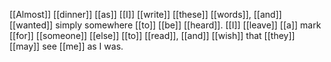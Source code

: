 [[Almost]] [[dinner]] [[as]] [[I]] [[write]] [[these]] [[words]], [[and]] [[wanted]] simply somewhere [[to]] [[be]] [[heard]]. [[I]] [[leave]] [[a]] mark [[for]] [[someone]] [[else]] [[to]] [[read]], [[and]] [[wish]] that [[they]] [[may]] see [[me]] as I was.

